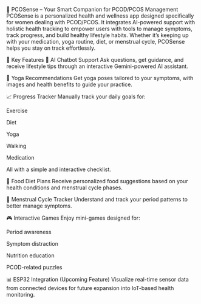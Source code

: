 🌺 PCOSense – Your Smart Companion for PCOD/PCOS Management
PCOSense is a personalized health and wellness app designed specifically for women dealing with PCOD/PCOS. It integrates AI-powered support with holistic health tracking to empower users with tools to manage symptoms, track progress, and build healthy lifestyle habits. Whether it’s keeping up with your medication, yoga routine, diet, or menstrual cycle, PCOSense helps you stay on track effortlessly.

🚀 Key Features
🤖 AI Chatbot Support
Ask questions, get guidance, and receive lifestyle tips through an interactive Gemini-powered AI assistant.

🧘 Yoga Recommendations
Get yoga poses tailored to your symptoms, with images and health benefits to guide your practice.

📈 Progress Tracker
Manually track your daily goals for:

Exercise

Diet

Yoga

Walking

Medication

All with a simple and interactive checklist.

🍎 Food Diet Plans
Receive personalized food suggestions based on your health conditions and menstrual cycle phases.

📅 Menstrual Cycle Tracker
Understand and track your period patterns to better manage symptoms.

🎮 Interactive Games
Enjoy mini-games designed for:

Period awareness

Symptom distraction

Nutrition education

PCOD-related puzzles

📊 ESP32 Integration (Upcoming Feature)
Visualize real-time sensor data from connected devices for future expansion into IoT-based health monitoring.
